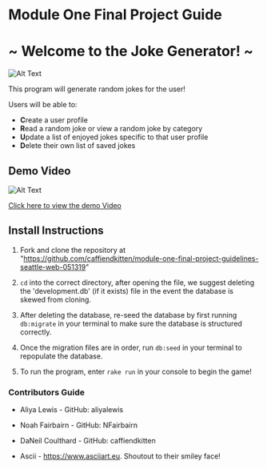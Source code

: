 # Module One Final Project Guide
# ~ Welcome to the Joke Generator! ~


![Alt Text](https://media.giphy.com/media/110p6MTAv0x5Cw/giphy.gif)


This program will generate random jokes for the user!

Users will be able to:
 - **C**reate a user profile
 - **R**ead a random joke or view a random joke by category
 - **U**pdate a list of enjoyed jokes specific to that user profile
 - **D**elete their own list of saved jokes


## Demo Video


![Alt Text](https://gph.is/2k08q8u)


[Click here to view the demo Video](https://youtu.be/cDwFE1yhrSM)


## Install Instructions

1. Fork and clone the repository at "https://github.com/caffiendkitten/module-one-final-project-guidelines-seattle-web-051319"

2. `cd` into the correct directory, after opening the file, we suggest deleting the 'development.db' (if it exists) file in the event the database is skewed from cloning.

3. After deleting the database, re-seed the database by first running `db:migrate` in your terminal to make sure the database is structured correctly.

4. Once the migration files are in order, run `db:seed` in your terminal to repopulate the database.

5. To run the program, enter `rake run` in your console to begin the game!

### Contributors Guide

- Aliya Lewis - GitHub: aliyalewis

- Noah Fairbairn - GitHub: NFairbairn

- DaNeil Coulthard - GitHub: caffiendkitten

- Ascii -  https://www.asciiart.eu. Shoutout to their smiley face!
